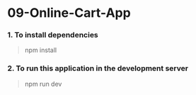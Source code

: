 # 09-Online-Cart-App
### 1. To install dependencies
> npm install

### 2. To run this application in the development server
> npm run dev
